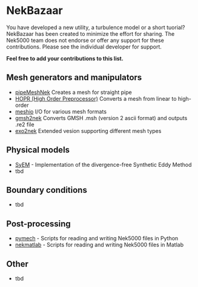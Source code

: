 # NekBazaar
You have developed a new utility, a turbulence model or a short tuorial?
NekBazaar has been created to minimize the effort for sharing. The Nek5000 team does not endorse or offer any support for these contributions. Please see the individual developer for support.

__Feel free to add your contributions to this list.__

## Mesh generators and manipulators
* [pipeMeshNek](https://github.com/jcanton/pipeMeshNek) Creates a mesh for straight pipe
* [HOPR (High Order Preprocessor)](https://www.hopr-project.org) Converts a mesh from linear to high-order
* [meshio](https://github.com/nschloe/meshio) I/O for various mesh formats
* [gmsh2nek](https://github.com/yhaomin2007/Nek5000/tree/master/gmsh2nek_sourcecode/gmsh2nek/) Converts GMSH .msh (version 2 ascii format) and outputs .re2 file
* [exo2nek](https://github.com/yhaomin2007/Nek5000/tree/master/exo2nek) Extended vesion supporting different mesh types

## Physical models
* [SyEM](https://github.com/jcanton/SyEM_example) - Implementation of the divergence-free Synthetic Eddy Method
* tbd

## Boundary conditions
* tbd

## Post-processing
* [pymech](https://github.com/jcanton/pymech) - Scripts for reading and writing Nek5000 files in Python
* [nekmatlab](https://github.com/nfabbiane/nekmatlab) - Scripts for reading and writing Nek5000 files in Matlab

## Other
* tbd
